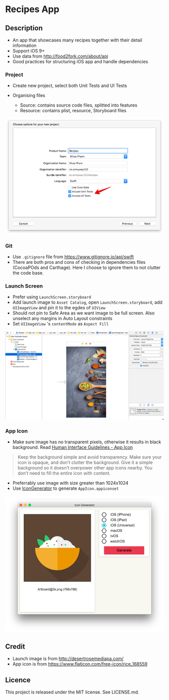 Recipes App
==

## Description

- An app that showcases many recipes together with their detail information
- Support iOS 9+
- Use data from http://food2fork.com/about/api
- Good practices for structuring iOS app and handle dependencies

### Project

- Create new project, select both Unit Tests and UI Tests
- Organising files

  - Source: contains source code files, splitted into features
  - Resource: contains plist, resource, Storyboard files

![](Screenshots/Project.png)

### Git

- Use `.gitignore` file from https://www.gitignore.io/api/swift
- There are both pros and cons of checking in dependencies files (CocoaPOds and Carthage). Here I choose to ignore them to not clutter the code base.

### Launch Screen

- Prefer using `LaunchScreen.storyboard`
- Add launch image to `Asset Catalog`, open `LaunchScreen.storyboard`, add `UIImageView` and pin it to the egdes of `UIView`
- Should not pin to Safe Area as we want image to be full screen. Also unselect any margins in Auto Layout constraints
- Set `UIImageView` 's `contentMode` as `Aspect Fill`

![](Screenshots/LaunchScreen.png)

### App Icon

- Make sure image has no transparent pixels, otherwise it results in black background. Read [
Human Interface Guidelines - App Icon](https://developer.apple.com/ios/human-interface-guidelines/icons-and-images/app-icon/)

> Keep the background simple and avoid transparency. Make sure your icon is opaque, and don’t clutter the background. Give it a simple background so it doesn’t overpower other app icons nearby. You don’t need to fill the entire icon with content.

- Preferrably use image with size greater than 1024x1024
- Use [IconGenerator](https://github.com/onmyway133/IconGenerator) to generate `AppIcon.appiconset`

![](Screenshots/AppIcon.png)

## Credit

- Launch image is from http://desertrosemediapa.com/
- App icon is from https://www.flaticon.com/free-icon/rice_168559

## Licence

This project is released under the MIT license. See LICENSE.md.
